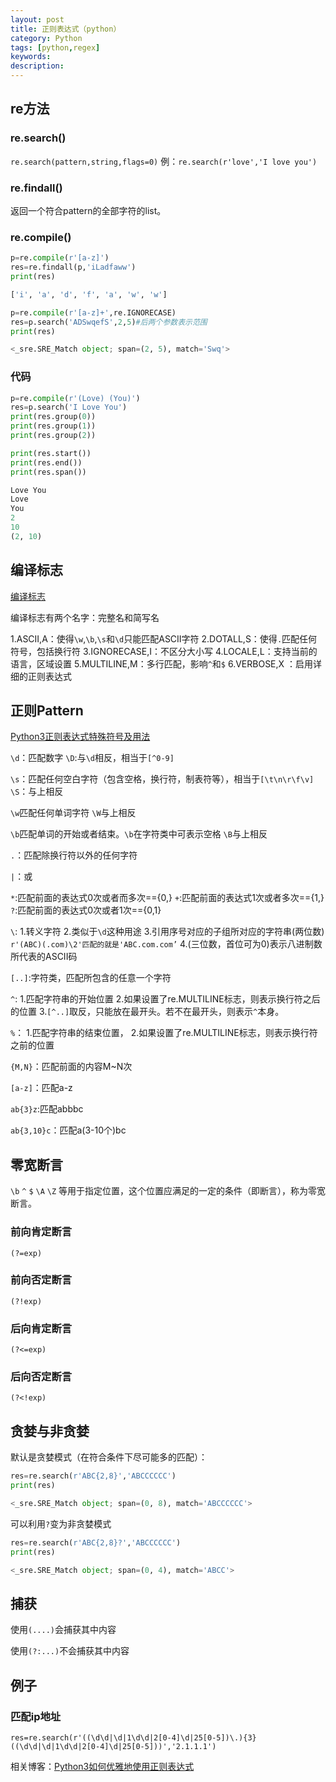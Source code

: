 ```yaml
---
layout: post
title: 正则表达式（python）
category: Python
tags: [python,regex]
keywords:
description:
---
```


## re方法
### re.search()
`re.search(pattern,string,flags=0)`
例：`re.search(r'love','I love you')`

### re.findall()

返回一个符合pattern的全部字符的list。

### re.compile()

```python
p=re.compile(r'[a-z]')
res=re.findall(p,'iLadfaww')
print(res)

['i', 'a', 'd', 'f', 'a', 'w', 'w']
```

```python
p=re.compile(r'[a-z]+',re.IGNORECASE)
res=p.search('ADSwqefS',2,5)#后两个参数表示范围
print(res)

<_sre.SRE_Match object; span=(2, 5), match='Swq'>

```

### 代码

```python
p=re.compile(r'(Love) (You)')
res=p.search('I Love You')
print(res.group(0))
print(res.group(1))
print(res.group(2))

print(res.start())
print(res.end())
print(res.span())

Love You
Love
You
2
10
(2, 10)
```

## 编译标志

[编译标志](http://bbs.fishc.com/forum.php?mod=viewthread&tid=57207&extra=page%3D1%26filter%3Dtypeid%26typeid%3D403)

编译标志有两个名字：完整名和简写名

1.ASCII,A：使得`\w`,`\b`,`\s`和`\d`只能匹配ASCII字符
2.DOTALL,S：使得`.`匹配任何符号，包括换行符
3.IGNORECASE,I：不区分大小写
4.LOCALE,L：支持当前的语言，区域设置
5.MULTILINE,M：多行匹配，影响`^`和`$`
6.VERBOSE,X ：启用详细的正则表达式

## 正则Pattern

[Python3正则表达式特殊符号及用法](http://bbs.fishc.com/forum.php?mod=viewthread&tid=57691&extra=page%3D1%26filter%3Dtypeid%26typeid%3D403)

`\d`：匹配数字
`\D`:与`\d`相反，相当于`[^0-9]`

`\s`：匹配任何空白字符（包含空格，换行符，制表符等），相当于`[\t\n\r\f\v]`
`\S`：与上相反

`\w`匹配任何单词字符
`\W`与上相反

`\b`匹配单词的开始或者结束。`\b`在字符类中可表示空格
`\B`与上相反

`.`：匹配除换行符以外的任何字符

`|`：或

`*`:匹配前面的表达式0次或者而多次=={0,}
`+`:匹配前面的表达式1次或者多次=={1,}
`?`:匹配前面的表达式0次或者1次=={0,1}

`\`:
1.转义字符
2.类似于`\d`这种用途
3.引用序号对应的子组所对应的字符串(两位数)
`r'(ABC)(.com)\2'匹配的就是'ABC.com.com’`
4.(三位数，首位可为0)表示八进制数所代表的ASCII码

`[..]`:字符类，匹配所包含的任意一个字符


`^`:
1.匹配字符串的开始位置
2.如果设置了re.MULTILINE标志，则表示换行符之后的位置
3.`[^..]`取反，只能放在最开头。若不在最开头，则表示`^`本身。

`%`：
1.匹配字符串的结束位置，
2.如果设置了re.MULTILINE标志，则表示换行符之前的位置

`{M,N}`：匹配前面的内容M~N次

`[a-z]`：匹配a-z


`ab{3}z`:匹配abbbc

`ab{3,10}c`：匹配a(3-10个)bc

## 零宽断言

`\b` `^` `$` `\A` `\Z` 等用于指定位置，这个位置应满足的一定的条件（即断言），称为零宽断言。

### 前向肯定断言
`(?=exp)`

### 前向否定断言
`(?!exp)`

### 后向肯定断言
`(?<=exp)`

### 后向否定断言
`(?<!exp)`

## 贪婪与非贪婪

默认是贪婪模式（在符合条件下尽可能多的匹配）：

```python
res=re.search(r'ABC{2,8}','ABCCCCCC')
print(res)

<_sre.SRE_Match object; span=(0, 8), match='ABCCCCCC'>
```

可以利用`?`变为非贪婪模式

```python
res=re.search(r'ABC{2,8}?','ABCCCCCC')
print(res)

<_sre.SRE_Match object; span=(0, 4), match='ABCC'>
```

## 捕获
使用`(....)`会捕获其中内容

使用`(?:...)`不会捕获其中内容

## 例子

### 匹配ip地址

`res=re.search(r'((\d\d|\d|1\d\d|2[0-4]\d|25[0-5])\.){3}((\d\d|\d|1\d\d|2[0-4]\d|25[0-5]))','2.1.1.1')`


相关博客：[Python3如何优雅地使用正则表达式](http://bbs.fishc.com/thread-57073-1-1.html)

